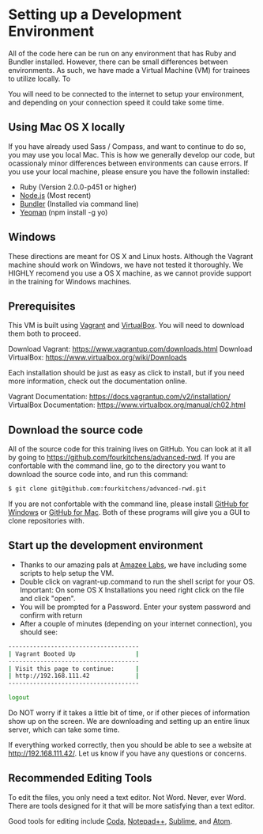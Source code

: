 # Setting up a Development Environment

All of the code here can be run on any environment that has Ruby and Bundler installed. However, there can be small differences between environments. As such, we have made a Virtual Machine (VM) for trainees to utilize locally. To

You will need to be connected to the internet to setup your environment, and depending on your connection speed it could take some time.

## Using Mac OS X locally

If you have already used Sass / Compass, and want to continue to do so, you may use you local Mac. This is how we generally develop our code, but ocassionaly minor differences between environments can cause errors. If you use your local machine, please ensure you have the followin installed:

* Ruby (Version 2.0.0-p451 or higher)
* [Node.js](http://nodejs.org/download/) (Most recent)
* [Bundler](http://bundler.io/) (Installed via command line) 
* [Yeoman](http://yeoman.io/) (npm install -g yo)

## Windows

These directions are meant for OS X and Linux hosts. Although the Vagrant machine should work on Windows, we have not tested it thoroughly. We HIGHLY recomend you use a OS X machine, as we cannot provide support in the training for Windows machines.

## Prerequisites

This VM is built using [Vagrant](https://www.vagrantup.com/) and [VirtualBox](https://www.virtualbox.org/). You will need to download them both to proceed.

Download Vagrant: https://www.vagrantup.com/downloads.html
Download VirtualBox: https://www.virtualbox.org/wiki/Downloads

Each installation should be just as easy as click to install, but if you need more information, check out the documentation online.

Vagrant Documentation: https://docs.vagrantup.com/v2/installation/
VirtualBox Documentation: https://www.virtualbox.org/manual/ch02.html

## Download the source code

All of the source code for this training lives on GitHub. You can look at it all by going to https://github.com/fourkitchens/advanced-rwd. If you are confortable with the command line, go to the directory you want to download the source code into, and run this command:

```bash
$ git clone git@github.com:fourkitchens/advanced-rwd.git
```

If you are not confortable with the command line, please install [GitHub for Windows](https://windows.github.com/) or [GitHub for Mac](https://windows.github.com/). Both of these programs will give you a GUI to clone repositories with. 


## Start up the development environment

* Thanks to our amazing pals at [Amazee Labs](http://amazeelabs.com/), we have including some scripts to help setup the VM.
* Double click on vagrant-up.command to run the shell script for your OS. Important: On some OS X Installations you need right
click on the file and click "open".
* You will be prompted for a Password. Enter your system password and confirm with return
* After a couple of minutes (depending on your internet connection), you should see:

```bash
-------------------------------------
| Vagrant Booted Up                 |
-------------------------------------
| Visit this page to continue:      |
| http://192.168.111.42             |
-------------------------------------

logout

```

Do NOT worry if it takes a little bit of time, or if other pieces of information show up on the screen. We are downloading and setting up an entire linux server, which can take some time.

If everything worked correctly, then you should be able to see a website at http://192.168.111.42/. Let us know if you have any questions or concerns.

## Recommended Editing Tools

To edit the files, you only need a text editor. Not Word. Never, ever Word. There are tools designed for it that will be more satisfying than a text editor.

Good tools for editing include [Coda](https://panic.com/coda/), [Notepad++](http://notepad-plus-plus.org/), [Sublime](http://www.sublimetext.com/), and [Atom](https://atom.io/). 
